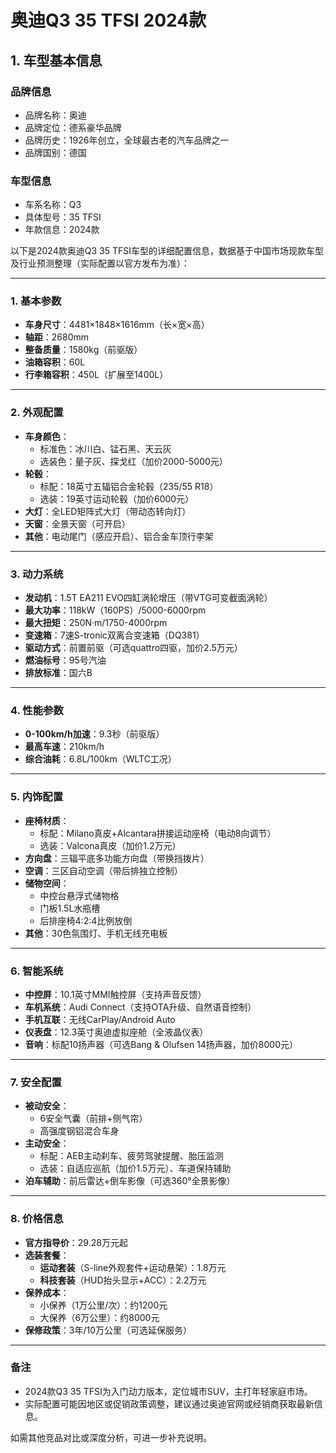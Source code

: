 
# 奥迪Q3 35 TFSI 2024款
## 1. 车型基本信息
### 品牌信息
- 品牌名称：奥迪
- 品牌定位：德系豪华品牌
- 品牌历史：1926年创立，全球最古老的汽车品牌之一
- 品牌国别：德国

### 车型信息
- 车系名称：Q3
- 具体型号：35 TFSI
- 年款信息：2024款

以下是2024款奥迪Q3 35 TFSI车型的详细配置信息，数据基于中国市场现款车型及行业预测整理（实际配置以官方发布为准）：

---

### **1. 基本参数**
- **车身尺寸**：4481×1848×1616mm（长×宽×高）  
- **轴距**：2680mm  
- **整备质量**：1580kg（前驱版）  
- **油箱容积**：60L  
- **行李箱容积**：450L（扩展至1400L）  

---

### **2. 外观配置**
- **车身颜色**：  
  - 标准色：冰川白、锰石黑、天云灰  
  - 选装色：量子灰、探戈红（加价2000-5000元）  
- **轮毂**：  
  - 标配：18英寸五辐铝合金轮毂（235/55 R18）  
  - 选装：19英寸运动轮毂（加价6000元）  
- **大灯**：全LED矩阵式大灯（带动态转向灯）  
- **天窗**：全景天窗（可开启）  
- **其他**：电动尾门（感应开启）、铝合金车顶行李架  

---

### **3. 动力系统**
- **发动机**：1.5T EA211 EVO四缸涡轮增压（带VTG可变截面涡轮）  
- **最大功率**：118kW（160PS）/5000-6000rpm  
- **最大扭矩**：250N·m/1750-4000rpm  
- **变速箱**：7速S-tronic双离合变速箱（DQ381）  
- **驱动方式**：前置前驱（可选quattro四驱，加价2.5万元）  
- **燃油标号**：95号汽油  
- **排放标准**：国六B  

---

### **4. 性能参数**
- **0-100km/h加速**：9.3秒（前驱版）  
- **最高车速**：210km/h  
- **综合油耗**：6.8L/100km（WLTC工况）  

---

### **5. 内饰配置**
- **座椅材质**：  
  - 标配：Milano真皮+Alcantara拼接运动座椅（电动8向调节）  
  - 选装：Valcona真皮（加价1.2万元）  
- **方向盘**：三辐平底多功能方向盘（带换挡拨片）  
- **空调**：三区自动空调（带后排独立控制）  
- **储物空间**：  
  - 中控台悬浮式储物格  
  - 门板1.5L水瓶槽  
  - 后排座椅4:2:4比例放倒  
- **其他**：30色氛围灯、手机无线充电板  

---

### **6. 智能系统**
- **中控屏**：10.1英寸MMI触控屏（支持声音反馈）  
- **车机系统**：Audi Connect（支持OTA升级、自然语音控制）  
- **手机互联**：无线CarPlay/Android Auto  
- **仪表盘**：12.3英寸奥迪虚拟座舱（全液晶仪表）  
- **音响**：标配10扬声器（可选Bang & Olufsen 14扬声器，加价8000元）  

---

### **7. 安全配置**
- **被动安全**：  
  - 6安全气囊（前排+侧气帘）  
  - 高强度钢铝混合车身  
- **主动安全**：  
  - 标配：AEB主动刹车、疲劳驾驶提醒、胎压监测  
  - 选装：自适应巡航（加价1.5万元）、车道保持辅助  
- **泊车辅助**：前后雷达+倒车影像（可选360°全景影像）  

---

### **8. 价格信息**
- **官方指导价**：29.28万元起  
- **选装套餐**：  
  - **运动套装**（S-line外观套件+运动悬架）：1.8万元  
  - **科技套装**（HUD抬头显示+ACC）：2.2万元  
- **保养成本**：  
  - 小保养（1万公里/次）：约1200元  
  - 大保养（6万公里）：约8000元  
- **保修政策**：3年/10万公里（可选延保服务）  

---

### **备注**  
- 2024款Q3 35 TFSI为入门动力版本，定位城市SUV，主打年轻家庭市场。  
- 实际配置可能因地区或促销政策调整，建议通过奥迪官网或经销商获取最新信息。  

如需其他竞品对比或深度分析，可进一步补充说明。
